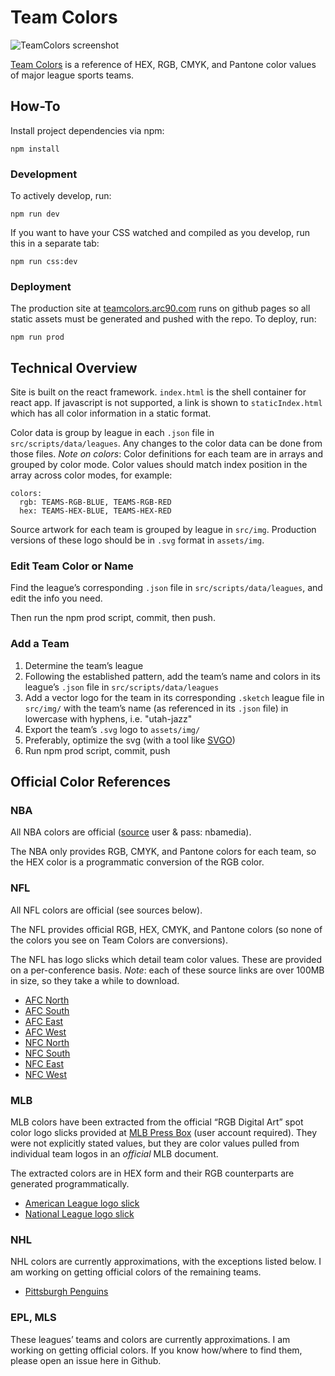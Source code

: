 # Team Colors

![TeamColors screenshot](http://i.imgur.com/Q7q1Ji7.png)

[Team Colors](http://teamcolors.arc90.com/) is a reference of HEX, RGB, CMYK, and Pantone color values of major league sports teams.

## How-To

Install project dependencies via npm:

```
npm install
```

### Development

To actively develop, run:

```
npm run dev
```

If you want to have your CSS watched and compiled as you develop, run this in a separate tab:

```
npm run css:dev
```

### Deployment

The production site at [teamcolors.arc90.com](http://teamcolors.arc90.com) runs on github pages so all static assets must be generated and pushed with the repo. To deploy, run:

```
npm run prod
```

## Technical Overview

Site is built on the react framework. `index.html` is the shell container for react app. If javascript is not supported, a link is shown to `staticIndex.html` which has all color information in a static format.

Color data is group by league in each `.json` file in `src/scripts/data/leagues`. Any changes to the color data can be done from those files. *Note on colors*: Color definitions for each team are in arrays and grouped by color mode. Color values should match index position in the array across color modes, for example:

```
colors:
  rgb: TEAMS-RGB-BLUE, TEAMS-RGB-RED
  hex: TEAMS-HEX-BLUE, TEAMS-HEX-RED
```

Source artwork for each team is grouped by league in `src/img`. Production versions of these logo should be in `.svg` format in `assets/img`.

### Edit Team Color or Name

Find the league’s corresponding `.json` file in `src/scripts/data/leagues`, and edit the info you need.

Then run the npm prod script, commit, then push.

### Add a Team

1. Determine the team’s league
2. Following the established pattern, add the team’s name and colors in its league’s `.json` file in `src/scripts/data/leagues`
3. Add a vector logo for the team in its corresponding `.sketch` league file in `src/img/` with the team’s name (as referenced in its `.json` file) in lowercase with hyphens, i.e. "utah-jazz"
4. Export the team’s `.svg` logo to `assets/img/`
5. Preferably, optimize the svg (with a tool like [SVGO](https://github.com/svg/svgo))
6. Run npm prod script, commit, push


## Official Color References

### NBA

All NBA colors are official ([source](http://courtside.nba.com/QuickPlace/nbalogo/Main.nsf/$defaultview/AD4C002C7D0F37A285257D660058EAED/$File/NBA%20Primary%20Composite_14-15PLAYOFFS.pdf?OpenElement) user & pass: nbamedia).

The NBA only provides RGB, CMYK, and Pantone colors for each team, so the HEX color is a programmatic conversion of the RGB color.

### NFL

All NFL colors are official (see sources below).

The NFL provides official RGB, HEX, CMYK, and Pantone colors (so none of the colors you see on Team Colors are conversions).

The NFL has logo slicks which detail team color values. These are provided on a per-conference basis. *Note*: each of these source links are over 100MB in size, so they take a while to download.
- [AFC North](http://www.nflmedia.com/afc_north.zip)
- [AFC South](http://www.nflmedia.com/afc_south.zip)
- [AFC East](http://www.nflmedia.com/afc_east.zip)
- [AFC West](http://www.nflmedia.com/afc_west.zip)
- [NFC North](http://www.nflmedia.com/nfc_north.zip)
- [NFC South](http://www.nflmedia.com/nfc_south.zip)
- [NFC East](http://www.nflmedia.com/nfc_east.zip)
- [NFC West](http://www.nflmedia.com/nfc_west.zip)

### MLB

MLB colors have been extracted from the official “RGB Digital Art” spot color logo slicks provided at [MLB Press Box](http://mlbpressbox.mlbstyleguide.com) (user account required). They were not explicitly stated values, but they are color values pulled from individual team logos in an *official* MLB document.

The extracted colors are in HEX form and their RGB counterparts are generated programmatically.

- [American League logo slick](http://i.imgur.com/RP5kBSI.png)
- [National League logo slick](http://i.imgur.com/FcuizSx.png)

### NHL

NHL colors are currently approximations, with the exceptions listed below. I am working on getting official colors of the remaining teams.

- [Pittsburgh Penguins](http://penguins.nhl.com/v2/ext/pdf/15.16%20Sponsor%20Playbook/2015-16%20Partner%20Playbook%20-%20Brand%20Style%20Guide%20-%2019.pdf)

### EPL, MLS

These leagues’ teams and colors are currently approximations. I am working on getting official colors. If you know how/where to find them, please open an issue here in Github.
